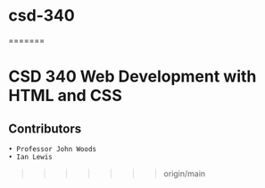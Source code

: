 # csd-340
=======

# CSD 340 Web Development with HTML and CSS
## Contributors
    • Professor John Woods
    • Ian Lewis
>>>>>>> origin/main
